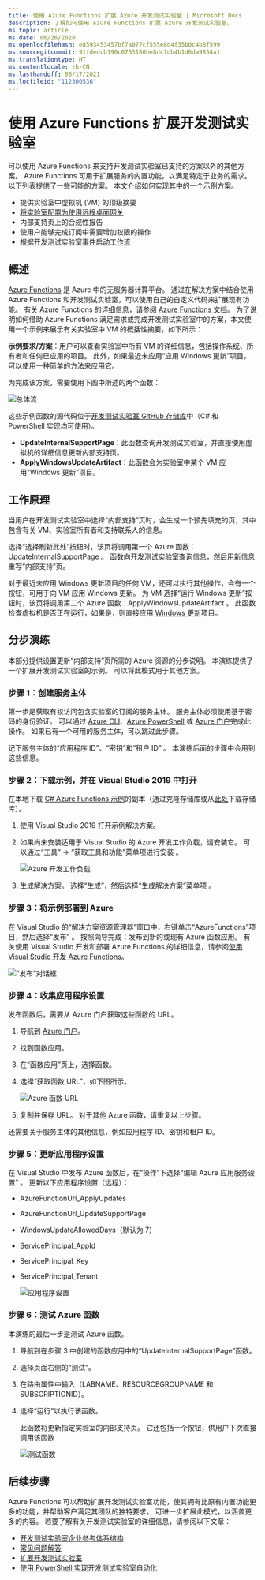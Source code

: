```yaml
---
title: 使用 Azure Functions 扩展 Azure 开发测试实验室 | Microsoft Docs
description: 了解如何使用 Azure Functions 扩展 Azure 开发测试实验室。
ms.topic: article
ms.date: 06/26/2020
ms.openlocfilehash: e8593453457bf7a077cf555e8d4f35b0c4b8f599
ms.sourcegitcommit: 91fdedcb190c0753180be8dc7db4b1d6da9854a1
ms.translationtype: HT
ms.contentlocale: zh-CN
ms.lasthandoff: 06/17/2021
ms.locfileid: "112300536"
---
```

# <a name="use-azure-functions-to-extend-devtest-labs"></a>使用 Azure Functions 扩展开发测试实验室
可以使用 Azure Functions 来支持开发测试实验室已支持的方案以外的其他方案。 Azure Functions 可用于扩展服务的内置功能，以满足特定于业务的需求。 以下列表提供了一些可能的方案。 本文介绍如何实现其中的一个示例方案。

- 提供实验室中虚拟机 (VM) 的顶级摘要
- [将实验室配置为使用远程桌面网关](configure-lab-remote-desktop-gateway.md)
- 内部支持页上的合规性报告
- 使用户能够完成订阅中需要增加权限的操作
- [根据开发测试实验室事件启动工作流](https://github.com/RogerBestMsft/DTL-SecureArtifactData)

## <a name="overview"></a>概述
[Azure Functions](../azure-functions/functions-overview.md) 是 Azure 中的无服务器计算平台。 通过在解决方案中结合使用 Azure Functions 和开发测试实验室，可以使用自己的自定义代码来扩展现有功能。 有关 Azure Functions 的详细信息，请参阅 [Azure Functions 文档](../azure-functions/functions-overview.md)。 为了说明如何借助 Azure Functions 满足需求或完成开发测试实验室中的方案，本文使用一个示例来展示有关实验室中 VM 的概括性摘要，如下所示：

**示例要求/方案**：用户可以查看实验室中所有 VM 的详细信息，包括操作系统、所有者和任何已应用的项目。  此外，如果最近未应用“应用 Windows 更新”项目，可以使用一种简单的方法来应用它。

为完成该方案，需要使用下图中所述的两个函数：  

![总体流](./media/extend-devtest-labs-azure-functions/flow.png)

这些示例函数的源代码位于[开发测试实验室 GitHub 存储库](https://github.com/Azure/azure-devtestlab/tree/master/samples/DevTestLabs/AzureFunctions)中（C# 和 PowerShell 实现均可使用）。

- **UpdateInternalSupportPage**：此函数查询开发测试实验室，并直接使用虚拟机的详细信息更新内部支持页。
- **ApplyWindowsUpdateArtifact**：此函数会为实验室中某个 VM 应用“Windows 更新”项目。

## <a name="how-it-works"></a>工作原理
当用户在开发测试实验室中选择“内部支持”页时，会生成一个预先填充的页，其中包含有关 VM、实验室所有者和支持联系人的信息。  

选择“选择刷新此处”按钮时，该页将调用第一个 Azure 函数：UpdateInternalSupportPage 。 函数向开发测试实验室查询信息，然后用新信息重写“内部支持”页。

对于最近未应用 Windows 更新项目的任何 VM，还可以执行其他操作，会有一个按钮，可用于向 VM 应用 Windows 更新。 为 VM 选择“运行 Windows 更新”按钮时，该页将调用第二个 Azure 函数：ApplyWindowsUpdateArtifact 。 此函数检查虚拟机是否正在运行，如果是，则直接应用 [Windows 更新](https://github.com/Azure/azure-devtestlab/tree/master/Artifacts/windows-install-windows-updates)项目。

## <a name="step-by-step-walkthrough"></a>分步演练
本部分提供设置更新“内部支持”页所需的 Azure 资源的分步说明。 本演练提供了一个扩展开发测试实验室的示例。 可以将此模式用于其他方案。

### <a name="step-1-create-a-service-principal"></a>步骤 1：创建服务主体 
第一步是获取有权访问包含实验室的订阅的服务主体。 服务主体必须使用基于密码的身份验证。 可以通过 [Azure CLI](/cli/azure/create-an-azure-service-principal-azure-cli)、[Azure PowerShell](/powershell/azure/create-azure-service-principal-azureps) 或 [Azure 门户](../active-directory/develop/howto-create-service-principal-portal.md)完成此操作。 如果已有一个可用的服务主体，可以跳过此步骤。

记下服务主体的“应用程序 ID”、“密钥”和“租户 ID”  。 本演练后面的步骤中会用到这些信息。 

### <a name="step-2-download-the-sample-and-open-in-visual-studio-2019"></a>步骤 2：下载示例，并在 Visual Studio 2019 中打开
在本地下载 [C# Azure Functions 示例](https://github.com/Azure/azure-devtestlab/tree/master/samples/DevTestLabs/AzureFunctions/CSharp)的副本（通过克隆存储库或从[此处](https://github.com/Azure/azure-devtestlab/archive/master.zip)下载存储库）。  

1. 使用 Visual Studio 2019 打开示例解决方案。  
1. 如果尚未安装适用于 Visual Studio 的 Azure 开发工作负载，请安装它。 可以通过“工具” -> “获取工具和功能”菜单项进行安装 。

    ![Azure 开发工作负载](./media/extend-devtest-labs-azure-functions/azure-development-workload-vs.png)
1. 生成解决方案。 选择“生成”，然后选择“生成解决方案”菜单项 。

### <a name="step-3-deploy-the-sample-to-azure"></a>步骤 3：将示例部署到 Azure
在 Visual Studio 的“解决方案资源管理器”窗口中，右键单击“AzureFunctions”项目，然后选择“发布”  。 按照向导完成：发布到新的或现有 Azure 函数应用。 有关使用 Visual Studio 开发和部署 Azure Functions 的详细信息，请参阅[使用 Visual Studio 开发 Azure Functions](../azure-functions/functions-develop-vs.md)。

![“发布”对话框](./media/extend-devtest-labs-azure-functions/publish-dialog.png)


### <a name="step-4--gather-application-settings"></a>步骤 4：收集应用程序设置
发布函数后，需要从 Azure 门户获取这些函数的 URL。 

1. 导航到 [Azure 门户](https://portal.azure.com)。 
1. 找到函数应用。
1. 在“函数应用”页上，选择函数。 
1. 选择“获取函数 URL”，如下图所示。 

    ![Azure 函数 URL](./media/extend-devtest-labs-azure-functions/function-url.png)
4. 复制并保存 URL。 对于其他 Azure 函数，请重复以上步骤。 

还需要关于服务主体的其他信息，例如应用程序 ID、密钥和租户 ID。


### <a name="step-5--update-application-settings"></a>步骤 5：更新应用程序设置
在 Visual Studio 中发布 Azure 函数后，在“操作”下选择“编辑 Azure 应用服务设置” 。 更新以下应用程序设置（远程）：

- AzureFunctionUrl_ApplyUpdates
- AzureFunctionUrl_UpdateSupportPage
- WindowsUpdateAllowedDays（默认为 7）
- ServicePrincipal_AppId
- ServicePrincipal_Key
- ServicePrincipal_Tenant

    ![应用程序设置](./media/extend-devtest-labs-azure-functions/application-settings.png)

### <a name="step-6-test-the-azure-function"></a>步骤 6：测试 Azure 函数
本演练的最后一步是测试 Azure 函数。  

1. 导航到在步骤 3 中创建的函数应用中的“UpdateInternalSupportPage”函数。 
1. 选择页面右侧的“测试”。 
1. 在路由属性中输入（LABNAME、RESOURCEGROUPNAME 和 SUBSCRIPTIONID）。
1. 选择“运行”以执行该函数。  

    此函数将更新指定实验室的内部支持页。 它还包括一个按钮，供用户下次直接调用该函数

    ![测试函数](./media/extend-devtest-labs-azure-functions/test-function.png)

## <a name="next-steps"></a>后续步骤
Azure Functions 可以帮助扩展开发测试实验室功能，使其拥有比原有内置功能更多的功能，并帮助客户满足其团队的独特要求。 可进一步扩展此模式，以涵盖更多的内容。  若要了解有关开发测试实验室的详细信息，请参阅以下文章： 

- [开发测试实验室企业参考体系结构](devtest-lab-reference-architecture.md)
- [常见问题解答](devtest-lab-faq.yml)
- [扩展开发测试实验室](devtest-lab-guidance-scale.md)
- [使用 PowerShell 实现开发测试实验室自动化](https://github.com/Azure/azure-devtestlab/tree/master/samples/DevTestLabs/Modules/Library/Tests)








